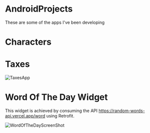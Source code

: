 # AndroidProjects
These are some of the apps I've been developing

# Characters

# Taxes

![TaxesApp](https://user-images.githubusercontent.com/53630621/147176918-455feb14-c8a5-4bf2-ae91-5b24d19dd92b.png)

# Word Of The Day Widget
This widget is achieved by consuming the API https://random-words-api.vercel.app/word using Retrofit.

![WordOfTheDayScreenShot](https://user-images.githubusercontent.com/53630621/147176697-a9bba9d7-87bf-4fe8-8fd2-dd17c28eb9ff.png)
